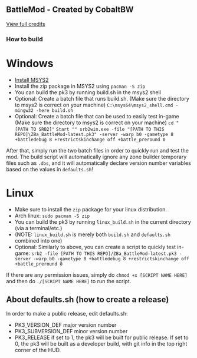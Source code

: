 ## BattleMod - Created by CobaltBW
[View full credits](https://gitlab.com/Krabs_Is_A_/battlemod/-/blob/master/BattleMod/Credits.txt)

### How to build
# Windows
- [Install MSYS2](https://www.msys2.org/)
- Install the zip package in MSYS2 using `pacman -S zip`
- You can build the pk3 by running build.sh in the msys2 shell
- Optional: Create a batch file that runs build.sh. (Make sure the directory to msys2 is correct on your machine)
`C:\msys64\msys2_shell.cmd -mingw32 -here build.sh`
- Optional: Create a batch file that can be used to easily test in-game (Make sure the directory to msys2 is correct on your machine)
`cd "[PATH TO SRB2]"`
`Start "" srb2win.exe -file "[PATH TO THIS REPO]\ZBa_BattleMod-latest.pk3" -server -warp b0 -gametype 8 +battledebug 8 +restrictskinchange off +battle_preround 0`

After that, simply run the two batch files in order to quickly run and test the mod. The build script will automatically ignore any zone builder temporary files such as `.dbs`, and it will automatically declare version number variables based on the values in `defaults.sh`!

# Linux
- Make sure to install the `zip` package for your linux distribution.
- Arch linux: `sudo pacman -S zip`
- You can build the pk3 by running `linux_build.sh` in the current directory (via a terminal/etc.)
- (NOTE: `linux_build.sh` is merely both `build.sh` and `defaults.sh` combined into one)
- Optional: Similarly to above, you can create a script to quickly test in-game: `srb2 -file [PATH TO THIS REPO]/ZBa_BattleMod-latest.pk3 -server -warp b0 -gametype 8 +battledebug 8 +restrictskinchange off +battle_preround 0`

If there are any permission issues, simply do `chmod +x [SCRIPT NAME HERE]` and then do `./[SCRIPT NAME HERE]` to run the script.


## About defaults.sh (how to create a release)
In order to make a public release, edit defaults.sh:
- PK3_VERSION_DEF		major version number
- PK3_SUBVERSION_DEF	minor version number
- PK3_RELEASE			if set to 1, the pk3 will be built for public release. If set to 0, the pk3 will be built as a developer build, with git info in the top right corner of the HUD.
